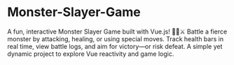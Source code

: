 # Monster-Slayer-Game
A fun, interactive Monster Slayer Game built with Vue.js! 🧙‍♂️⚔️ Battle a fierce monster by attacking, healing, or using special moves. Track health bars in real time, view battle logs, and aim for victory—or risk defeat. A simple yet dynamic project to explore Vue reactivity and game logic.
